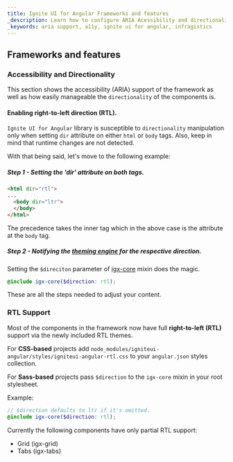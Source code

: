 ```yaml
---
title: Ignite UI for Angular Frameworks and features 
_description: Learn how to configure ARIA Acessibility and directionality of your application with Ignite UI for Angular
_keywords: aria support, a11y, ignite ui for angular, infragistics
---
```


## Frameworks and features

### Accessibility and Directionality

This section shows the accessibility (ARIA) support of the framework as well as how easily manageable the `directionality` of the components is.

#### Enabling right-to-left direction (RTL).

`Ignite UI for Angular` library is susceptible to `directionality` manipulation only when setting `dir` attribute on either `html` or `body` tags. Also, keep in mind that runtime changes are not detected.

With that being said, let's move to the following example:

##### Step 1 - Setting the 'dir' attribute on both tags.

```html
<html dir="rtl">
...
  <body dir="ltr">
  </body>
</html>
```

The precedence takes the inner tag which in the above case is the attribute at the `body` tag.

##### Step 2 - Notifying the [theming engine](../../themes/index.md) for the respective direction.

Setting the `$direciton` parameter of [igx-core]({environment:sassApiUrl}/index.html#mixin-igx-core) mixin does the magic.

```scss 
@include igx-core($direction: rtl);
```

These are all the steps needed to adjust your content.


### RTL Support 
Most of the components in the framework now have full **right-to-left (RTL)** support via the newly included RTL themes.

For **CSS-based** projects add `node_modules/igniteui-angular/styles/igniteui-angular-rtl.css` to your `angular.json` styles collection.

For **Sass-based** projects pass `$direction` to the `igx-core` mixin in your root stylesheet.

Example:

```scss
// $direction defaults to ltr if it's omitted.
@include igx-core($direction: rtl);
```

Currently the following components have only partial RTL support:

* Grid (igx-grid)
* Tabs (igx-tabs)
